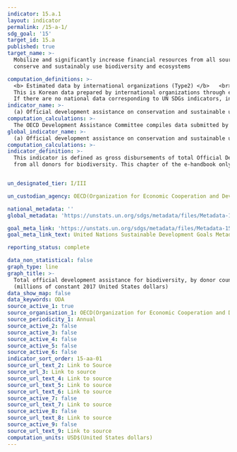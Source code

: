 ```yaml
---
indicator: 15.a.1
layout: indicator
permalink: /15-a-1/
sdg_goal: '15'
target_id: 15.a
published: true
target_name: >-
  Mobilize and significantly increase financial resources from all sources to
  conserve and sustainably use biodiversity and ecosystems

computation_definitions: >-
  <b> Estimated data by international organizations (Type2) </b>   <br>
  This is Korean data prepared by international organizations through estimation and modeling. <br>
  If there are no national data corresponding to UN SDGs indicators, international data are available for monitoring.
indicator_name: >-
  (a) Official development assistance on conservation and sustainable use of biodiversity, and (b) revenue generated and finance mobilized from biodiversity-relevant economic instruments
computation_calculations: >-
  The OECD Development Assistance Committee compiles data submitted by state members and other donors
global_indicator_name: >-
  (a) Official development assistance on conservation and sustainable use of biodiversity, and (b) revenue generated and finance mobilized from biodiversity-relevant economic instruments
computation_calculations: >-
indicator_definition: >-
  This indicator is defined as gross disbursements of total Official Development Assistance (ODA) 
  from all donors for biodiversity. This chapter of the e-handbook only covers the ODA part of the indicator. 


un_designated_tier: I/III

un_custodian_agency: OECD(Organization for Economic Cooperation and Development)

national_metadata: ''
global_metadata: 'https://unstats.un.org/sdgs/metadata/files/Metadata-15-0a-01.pdf'

goal_meta_link: 'https://unstats.un.org/sdgs/metadata/files/Metadata-15-0a-01.pdf'
goal_meta_link_text: United Nations Sustainable Development Goals Metadata (PDF 4.0 MB)

reporting_status: complete

data_non_statistical: false
graph_type: line
graph_title: >-
  Total official development assistance for biodiversity, by donor countries
  (millions of constant 2017 United States dollars)
data_show_map: false
data_keywords: ODA
source_active_1: true
source_organisation_1: OECD(Organization for Economic Cooperation and Development)
source_periodicity_1: Annual
source_active_2: false
source_active_3: false
source_active_4: false
source_active_5: false
source_active_6: false
indicator_sort_order: 15-aa-01
source_url_text_2: Link to Source
source_url_3: Link to source
source_url_text_4: Link to source
source_url_text_5: Link to source
source_url_text_6: Link to source
source_active_7: false
source_url_text_7: Link to source
source_active_8: false
source_url_text_8: Link to source
source_active_9: false
source_url_text_9: Link to source
computation_units: USD$(United States dollars)
---
```

